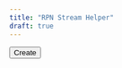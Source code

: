 ```yaml
---
title: "RPN Stream Helper"
draft: true
---
```


<button id="btnCreateFiles" onClick="createFiles()">Create</button>

<script src="app.js"></script>